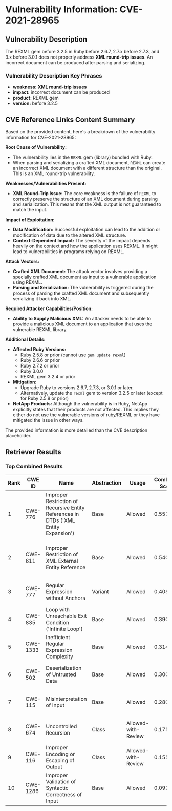 # Vulnerability Information: CVE-2021-28965

## Vulnerability Description
The REXML gem before 3.2.5 in Ruby before 2.6.7, 2.7.x before 2.7.3, and 3.x before 3.0.1 does not properly address **XML round-trip issues**. An incorrect document can be produced after parsing and serializing.

### Vulnerability Description Key Phrases
- **weakness:** **XML round-trip issues**
- **impact:** incorrect document can be produced
- **product:** REXML gem
- **version:** before 3.2.5

## CVE Reference Links Content Summary
Based on the provided content, here's a breakdown of the vulnerability information for CVE-2021-28965:

**Root Cause of Vulnerability:**
- The vulnerability lies in the `REXML` gem (library) bundled with Ruby.
- When parsing and serializing a crafted XML document, `REXML` can create an incorrect XML document with a different structure than the original. This is an XML round-trip vulnerability.

**Weaknesses/Vulnerabilities Present:**
- **XML Round-Trip Issue:** The core weakness is the failure of `REXML` to correctly preserve the structure of an XML document during parsing and serialization. This means that the XML output is not guaranteed to match the input.

**Impact of Exploitation:**
- **Data Modification:** Successful exploitation can lead to the addition or modification of data due to the altered XML structure.
- **Context-Dependent Impact:** The severity of the impact depends heavily on the context and how the application uses REXML. It might lead to vulnerabilities in programs relying on REXML.

**Attack Vectors:**
- **Crafted XML Document:** The attack vector involves providing a specially crafted XML document as input to a vulnerable application using REXML.
- **Parsing and Serialization:** The vulnerability is triggered during the process of parsing the crafted XML document and subsequently serializing it back into XML.

**Required Attacker Capabilities/Position:**
- **Ability to Supply Malicious XML:** An attacker needs to be able to provide a malicious XML document to an application that uses the vulnerable REXML library.

**Additional Details:**
- **Affected Ruby Versions:**
    - Ruby 2.5.8 or prior (cannot use `gem update rexml`)
    - Ruby 2.6.6 or prior
    - Ruby 2.7.2 or prior
    - Ruby 3.0.0
    - REXML gem 3.2.4 or prior
- **Mitigation:**
    - Upgrade Ruby to versions 2.6.7, 2.7.3, or 3.0.1 or later.
    - Alternatively, update the `rexml` gem to version 3.2.5 or later (except for Ruby 2.5.8 or prior)
- **NetApp Products:** Although the vulnerability is in Ruby, NetApp explicitly states that their products are not affected. This implies they either do not use the vulnerable versions of ruby/REXML or they have mitigated the issue in other ways.

The provided information is more detailed than the CVE description placeholder.

## Retriever Results

### Top Combined Results

| Rank | CWE ID | Name | Abstraction | Usage | Combined Score | Retrievers | Individual Scores |
|------|--------|------|-------------|-------|---------------|------------|-------------------|
| 1 | CWE-776 | Improper Restriction of Recursive Entity References in DTDs ('XML Entity Expansion') | Base | Allowed | 0.5514 | dense, sparse, graph | dense: 0.539, sparse: 0.153, graph: 0.542 |
| 2 | CWE-611 | Improper Restriction of XML External Entity Reference | Base | Allowed | 0.5404 | dense, sparse, graph | dense: 0.507, sparse: 0.166, graph: 0.536 |
| 3 | CWE-777 | Regular Expression without Anchors | Variant | Allowed | 0.4083 | dense, sparse | dense: 0.467, sparse: 0.365 |
| 4 | CWE-835 | Loop with Unreachable Exit Condition ('Infinite Loop') | Base | Allowed | 0.3901 | sparse, graph | sparse: 0.162, graph: 0.832 |
| 5 | CWE-1333 | Inefficient Regular Expression Complexity | Base | Allowed | 0.3141 | dense, sparse | dense: 0.453, sparse: 0.153 |
| 6 | CWE-502 | Deserialization of Untrusted Data | Base | Allowed | 0.3003 | dense, sparse | dense: 0.426, sparse: 0.152 |
| 7 | CWE-115 | Misinterpretation of Input | Base | Allowed | 0.2802 | sparse, graph | sparse: 0.164, graph: 0.522 |
| 8 | CWE-674 | Uncontrolled Recursion | Class | Allowed-with-Review | 0.1753 | dense, sparse | dense: 0.421, sparse: 0.153 |
| 9 | CWE-116 | Improper Encoding or Escaping of Output | Class | Allowed-with-Review | 0.1551 | sparse, graph | sparse: 0.167, graph: 0.472 |
| 10 | CWE-1286 | Improper Validation of Syntactic Correctness of Input | Base | Allowed | 0.0925 | sparse | sparse: 0.162 |

